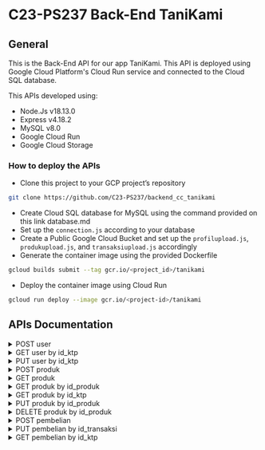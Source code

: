# C23-PS237 Back-End TaniKami

## General
This is the Back-End API for our app TaniKami. This API is deployed using Google Cloud Platform's Cloud Run service and connected to the Cloud SQL database.

This APIs developed using:
- Node.Js v18.13.0
- Express v4.18.2
- MySQL v8.0
- Google Cloud Run
- Google Cloud Storage

### How to deploy the APIs
- Clone this project to your GCP project’s repository
```bash
git clone https://github.com/C23-PS237/backend_cc_tanikami
``` 
- Create Cloud SQL database for MySQL using the command provided on this link
database.md
- Set up the `connection.js` according to your database
- Create a Public Google Cloud Bucket and set up the `profilupload.js`, `produkupload.js`, and `transaksiupload.js` accordingly
- Generate the container image using the provided Dockerfile
```bash
gcloud builds submit --tag gcr.io/<project_id>/tanikami
```
- Deploy the container image using Cloud Run
```bash
gcloud run deploy --image gcr.io/<project-id>/tanikami
```

## APIs Documentation
<details>
<summary>POST user</summary>
Request:

- Method: `POST`
- Endpoint: `/user`
- Body:

| KEY | VALUE |
| --- | --- |
| `profil` | IMAGE FILE |
| `id_ktp` | string |
| `nama` | string |
| `email` | string |
| `password` | string |
| `telepon` | string |
| `alamat_regist` | string |
| `alamat_penerima` | string NULLABLE |
| `gender` | number `0/1` |
| `usia` | number |
| `status` | number `0/1` |

Response:
```json
{
  "payload": {
    "isSuccess": "number",
     "id": "number"
  },
  "message": "user added"
}
```
</details>
<details>
<summary>GET user by id_ktp</summary>
Request:

- Method: `GET`
- Endpoint: `/user/<id_ktp>`
- Body: `none`

Response:
```json
{
  "payload": {
    "id_ktp": "string",
    "Profil": "IMAGE URL",
    "nama": "string",
    "email": "string",
    "password": "string",
    "telepon": "string",
    "alamat_regist": "string",
    "alamat_penerima": "string NULLABLE",
    "Gender": "number 0/1",
    "usia": "number",
    "status": "number 0/1"
  },
  "message": "user detail"
}
```
</details>
<details>
<summary>PUT user by id_ktp</summary>
Request:

- Method: `PUT`
- Endpoint: `/user/<id_ktp>`
- Body:

| KEY | VALUE |
| --- | --- |
| `profil` | IMAGE FILE |
| `id_ktp` | string |
| `nama` | string |
| `email` | string |
| `password` | string |
| `telepon` | string |
| `alamat_regist` | string |
| `alamat_penerima` | string NULLABLE |
| `gender` | number `0/1` |
| `usia` | number |
| `status` | number `0/1` |

Response:
```json
{
  "payload": {
    "isSuccess": "number",
    "message": "(Rows matched: 1 Changed: 1 Warnings: 0"
  },
  "message": "user updated"
}
```
</details>
<details>
<summary>POST produk</summary>
Request:

- Method: `POST`
- Endpoint: `/produk`
- Body:

| KEY | VALUE |
| --- | --- |
| `gambar_produk` | IMAGE FILE |
| `id_ktp` | string |
| `nama_produk` | string |
| `besaran_stok` | string |
| `stok` | number |
| `harga` | number |
| `deskripsi_produk` | string |
| `nama_bank` | string |
| `rek_penjual` | string |

Response:
```json
{
  "data": {
    "isSuccess": "boolean",
     "id": "number"
  },
  "message": "Product added"
}
```
</details>
<details>
<summary>GET produk</summary>
Request:

- Method: `GET`
- Endpoint: `/produk`
- Body: `none`

Response:
```json
{
  "payload": ["LIST OF ALL PRODUCTS"]
  "message": "all products"
}
```
</details>
<details>
<summary>GET produk by id_produk</summary>
Request:
  
- Method: `GET`
- Endpoint: `/produk/<id_produk>`
- Body: `none`

Response:
```json
{
  "payload": {
    "id_produk": "number",
    "id_ktp": "string",
    "nama_produk": "string",
    "besaran_stok": "string",
    "stok": "number",
    "harga": "number",
    "Gambar_produk": "IMAGE URL",
    "deskripsi_produk": "string",
    "nama_bank": "string",
    "rek_penjual": "string",
    "timestamp": "string"
  },
  "message": "product detail"
}
```
</details>
<details>
<summary>GET produk by id_ktp</summary>
Request:

- Method: `GET`
- Endpoint: `/produk/ktp/<id_ktp>`
- Body: `none`

Response:
```json
{
  "payload": ["LIST OF USER'S PRODUCTS"]
  "message": "user's product"
}
```
</details>
<details>
<summary>PUT produk by id_produk</summary>
Request:

- Method: `PUT`
- Endpoint: `/produk/<id_produk>`
- Body:

| KEY | VALUE |
| --- | --- |
| `gambar_produk` | IMAGE FILE |
| `nama_produk` | string |
| `besaran_stok` | string |
| `stok` | number |
| `harga` | number |
| `deskripsi_produk` | string |
| `nama_bank` | string |
| `rek_penjual` | string |

Response:
```json
{
  "payload": {
    "isSuccess": "number",
    "message": "(Rows matched: 1 Changed: 1 Warnings: 0"
  },
  "message": "product updated"
}
```
</details>
<details>
<summary>DELETE produk by id_produk</summary>
Request:

- Method: `DELETE`
- Endpoint: `/produk/<id_produk>`
- Body: `none`

Response:
```json
{
  "payload": {
    "isSuccess": "number",
    "message": ""
  },
  "message": "product deleted"
}
```
</details>
<details>
<summary>POST pembelian</summary>
Request:

- Method: `POST`
- Endpoint: `/pembelian`
- Body:

| KEY | VALUE |
| --- | --- |
| `bukti_transfer` | IMAGE FILE |
| `id_ktp` | string |
| `id_produk` | number |
| `alamat_penerima` | string NULLABLE |
| `harga` | number |
| `jumlah_dibeli` | number |
| `biaya_pengiriman` | number |
| `pajak` | number |
| `biaya_admin` | number |
| `biaya_total` | number |
| `status_pembayaran` | number `0/1` |
| `status_pengiriman` | number `0/1` |
| `id_penjual` | string |



Response:
```json
{
    "data": {
        "isSuccess": true,
        "id": 19
    },
    "message": "purchased"
}
```
</details>
<details>
<summary>PUT pembelian by id_transaksi</summary>
Request:

- Method: `PUT`
- Endpoint: `/pembelian/<id_transaksi>`
- Body:

| KEY | VALUE |
| --- | --- |
| `bukti_transfer` | IMAGE FILE |
| `id_ktp` | string |
| `id_produk` | number |
| `alamat_penerima` | string NULLABLE |
| `harga` | number |
| `jumlah_dibeli` | number |
| `biaya_pengiriman` | number |
| `pajak` | number |
| `biaya_admin` | number |
| `biaya_total` | number |
| `status_pembayaran` | number `0/1` |
| `status_pengiriman` | number `0/1` |
| `id_penjual` | string |



Response:
```json
{
    "payload": {
        "isSuccess": "number",
        "id": "number"
    },
    "message": "transaction updated"
}
```
</details>
<details>
<summary>GET pembelian by id_ktp</summary>
Request:

- Method: `GET`
- Endpoint: `/pembelian/ktp/<id_ktp>`
- Body: `none`

Response:
```json
{
    "payload": ["LIST OF USER'S TRANSACTIONS"],
    "message": "user's transactions"
}
```
</details>

